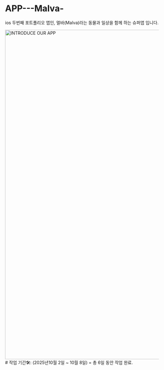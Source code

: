 # APP---Malva-
ios 두번째 포트폴리오 앱인, 멀바(Malva)라는 동물과 일상을 함께 하는 슈퍼앱 입니다.


<img width="1920" height="1080" alt="INTRODUCE OUR APP" src="https://github.com/user-attachments/assets/b4cb76c7-569f-4ab1-9c7b-9f072406b03b" />
# 작업 기간🛠️: (2025년10월 2일 ~ 10월 8일) = 총 6일 동안 작업 완료.
